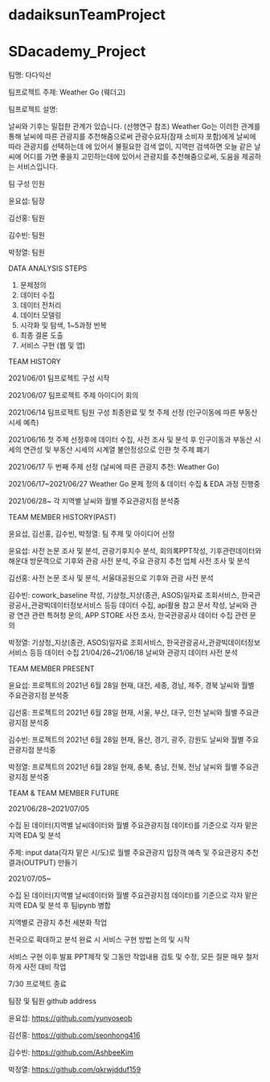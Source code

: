 # dadaiksunTeamProject

# SDacademy_Project

팀명: 다다익선

팀프로젝트 주제: Weather Go (웨더고)

팀프로젝트 설명:

날씨와 기후는 밀접한 관계가 있습니다. (선행연구 참조)
Weather Go는 이러한 관계를 통해 날씨에 따른 관광지를 추천해줌으로써
관광수요자(잠재 소비자 포함)에게 날씨에 따라 관광지를 선택하는데 에 있어서
불필요한 검색 없이, 지역만 검색하면 오늘 같은 날씨에
어디를 가면 좋을지 고민하는데에 있어서 관광지를 추천해줌으로써,
도움을 제공하는 서비스입니다.

팀 구성 인원

윤요섭: 팀장

김선홍: 팀원

김수빈: 팀원

박정열: 팀원


DATA ANALYSIS STEPS
1) 문제정의
2) 데이터 수집
3) 데이터 전처리
4) 데이터 모델링
5) 시각화 및 탐색, 1~5과정 반복
6) 최종 결론 도출
7) 서비스 구현 (웹 및 앱)


TEAM HISTORY

2021/06/01 팀프로젝트 구성 시작

2021/06/07 팀프로젝트 주제 아이디어 회의

2021/06/14 팀프로젝트 팀원 구성 최종완료 및 첫 주제 선정 (인구이동에 따른 부동산 시세 예측)

2021/06/16 첫 주제 선정후에 데이터 수집, 사전 조사 및 분석 후 인구이동과 부동산 시세의 연관성 및 부동산 시세의 시계열 불안정성으로 인한
첫 주제 폐기 

2021/06/17 두 번째 주제 선정 (날씨에 따른 관광지 추천: Weather Go)

2021/06/17~2021/06/27 Weather Go 문제 정의 & 데이터 수집 & EDA 과정 진행중

2021/06/28~ 각 지역별 날씨와 월별 주요관광지점 분석중


TEAM MEMBER HISTORY(PAST)

윤요섭, 김선홍, 김수빈, 박정열: 팀 주제 및 아이디어 선정

윤요섭: 사전 논문 조사 및 분석, 관광기후지수 분석, 회의록PPT작성, 기후관련데이터와 해운대 방문객으로 기후와 관광 사전 분석, 주요 관광지 추천 업체 사전 조사 및 분석

김선홍: 사전 논문 조사 및 분석, 서울대공원으로 기후와 관광 사전 분석

김수빈: cowork_baseline 작성, 기상청_지상(종관, ASOS)일자료 조회서비스, 한국관광공사_관광빅데이터정보서비스 등등 데이터 수집, api활용 참고 문서 작성, 날씨와 관광 연관 관련 특허청 문의, APP STORE 사전 조사, 한국관광공사 데이터 수집 관련 문의

박정열:  기상청_지상(종관, ASOS)일자료 조회서비스, 한국관광공사_관광빅데이터정보서비스 등등 데이터 수집 21/04/26~21/06/18 날씨와 관광지 데이터 사전 분석


TEAM MEMBER PRESENT

윤요섭: 프로젝트의 2021년 6월 28일 현재, 대전, 세종, 경남, 제주, 경북 날씨와 월별 주요관광지점 분석중

김선홍: 프로젝트의 2021년 6월 28일 현재, 서울, 부산, 대구, 인천 날씨와 월별 주요관광지점 분석중

김수빈: 프로젝트의 2021년 6월 28일 현재, 울산, 경기, 광주, 강원도 날씨와 월별 주요관광지점 분석중

박정열: 프로젝트의 2021년 6월 28일 현재, 충북, 충남, 전북, 전남 날씨와 월별 주요관광지점 분석중

TEAM & TEAM MEMBER FUTURE


2021/06/28~2021/07/05

수집 된 데이터(지역별 날씨데이터와 월별 주요관광지점 데이터)를 기준으로 각자 맡은 지역 EDA 및 분석

주제: input data(각자 맡은 시/도)로 월별 주요관광지 입장객 예측 및 주요관광지 추천 결과(OUTPUT) 만들기

2021/07/05~ 

수집 된 데이터(지역별 날씨데이터와 월별 주요관광지점 데이터)를 기준으로 각자 맡은 지역 EDA 및 분석 후 팀ipynb 병합

지역별로 관광지 추천 세분화 작업

전국으로 확대하고 분석 완료 시 서비스 구현 방법 논의 및 시작

서비스 구현 이후 발표 PPT제작 및 그동안 작업내용 검토 및 수정, 모든 질문 매우 철저하게 사전 대비 작업

7/30 프로젝트 종료


팀장 및 팀원 github address

윤요섭: https://github.com/yunyoseob

김선홍: https://github.com/seonhong416

김수빈: https://github.com/AshbeeKim

박정열: https://github.com/qkrwjdduf159
